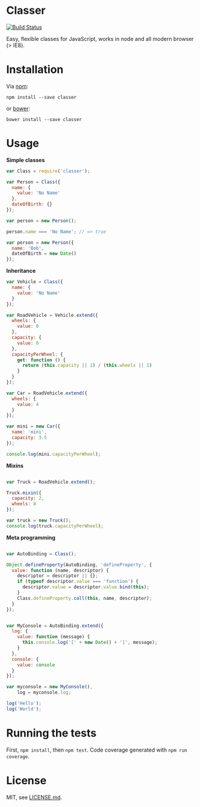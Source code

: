 # Classer

[![Build Status](https://travis-ci.org/codemix/classer.svg?branch=master)](https://travis-ci.org/codemix/classer)

Easy, flexible classes for JavaScript, works in node and all modern browser (> IE8).


# Installation

Via [npm](https://npmjs.org/package/classer):

    npm install --save classer


or [bower](http://bower.io/search/?q=classer):


    bower install --save classer



# Usage

**Simple classes**

```js
var Class = require('classer');

var Person = Class({
  name: {
    value: 'No Name'
  },
  dateOfBirth: {}
});

var person = new Person();

person.name === 'No Name'; // => true

var person = new Person({
  name: 'Bob',
  dateOfBirth = new Date()
});
```


**Inheritance**

```js
var Vehicle = Class({
  name: {
    value: 'No Name'
  }
});

var RoadVehicle = Vehicle.extend({
  wheels: {
    value: 0
  },
  capacity: {
    value: 0
  },
  capacityPerWheel: {
    get: function () {
      return (this.capacity || 1) / (this.wheels || 1)
    }
  }
});

var Car = RoadVehicle.extend({
  wheels: {
    value: 4
  }
});

var mini = new Car({
  name: 'mini',
  capacity: 3.5
});

console.log(mini.capacityPerWheel);

```


**Mixins**

```js

var Truck = RoadVehicle.extend();

Truck.mixin({
  capacity: 2,
  wheels: 8
});

var truck = new Truck();
console.log(truck.capacityPerWheel);


```


**Meta programming**

```js

var AutoBinding = Class();

Object.defineProperty(AutoBinding, 'defineProperty', {
  value: function (name, descriptor) {
    descriptor = descriptor || {};
    if (typeof descriptor.value === 'function') {
      descriptor.value = descriptor.value.bind(this);
    }
    Class.defineProperty.call(this, name, descriptor);
  }
});


var MyConsole = AutoBinding.extend({
  log: {
    value: function (message) {
      this.console.log('[' + new Date() + ']', message);
    }
  },
  console: {
    value: console
  }
});

var myconsole = new MyConsole(),
    log = myconsole.log;

log('Hello');
log('World');

```

# Running the tests

First, `npm install`, then `npm test`. Code coverage generated with `npm run coverage`.


# License

MIT, see [LICENSE.md](LICENSE.md).

